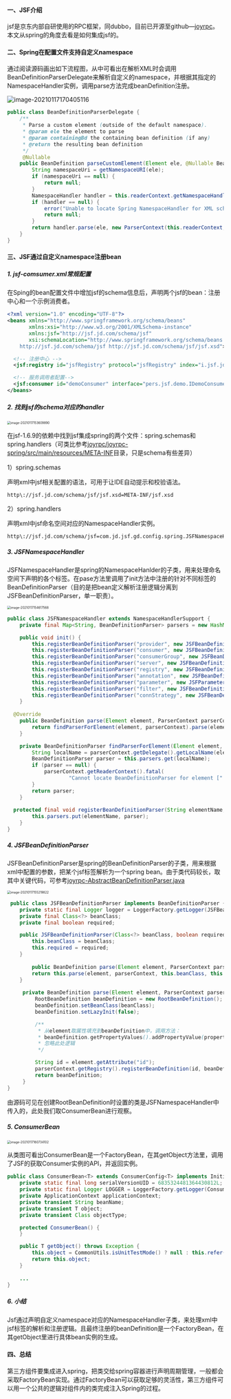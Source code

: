 #### 一、JSF介绍

jsf是京东内部自研使用的RPC框架，同dubbo，目前已开源至github—[joyrpc](https://github.com/joyrpc/joyrpc)。本文从spring的角度去看是如何集成jsf的。

#### 二、Spring在配置文件支持自定义namespace

通过阅读源码画出如下流程图，从中可看出在解析XML时会调用BeanDefinitionParserDelegate来解析自定义的namespace，并根据其指定的NamespaceHandler实例，调用parse方法完成beanDefinition注册。

![image-20210117170405116](../../src/main/resources/picture/image-20210117170405116.png)

```java
public class BeanDefinitionParserDelegate {
	/**
	 * Parse a custom element (outside of the default namespace).
	 * @param ele the element to parse
	 * @param containingBd the containing bean definition (if any)
	 * @return the resulting bean definition
	 */
	 @Nullable
	public BeanDefinition parseCustomElement(Element ele, @Nullable BeanDefinition containingBd) {
		String namespaceUri = getNamespaceURI(ele);
		if (namespaceUri == null) {
			return null;
		}
		NamespaceHandler handler = this.readerContext.getNamespaceHandlerResolver().resolve(namespaceUri);
		if (handler == null) {
			error("Unable to locate Spring NamespaceHandler for XML schema namespace [" + namespaceUri + "]", ele);
			return null;
		}
		return handler.parse(ele, new ParserContext(this.readerContext, this, containingBd));
	}
}  
```



#### 三、JSF通过自定义namespace注册bean

##### 1. jsf-comsumer.xml常规配置

在Sping的bean配置文件中增加jsf的schema信息后，声明两个jsf的bean：注册中心和一个示例消费者。

```xml
<?xml version="1.0" encoding="UTF-8"?>
<beans xmlns="http://www.springframework.org/schema/beans"
	   xmlns:xsi="http://www.w3.org/2001/XMLSchema-instance"
	   xmlns:jsf="http://jsf.jd.com/schema/jsf"
	   xsi:schemaLocation="http://www.springframework.org/schema/beans http://www.springframework.org/schema/beans/spring-beans.xsd
    http://jsf.jd.com/schema/jsf http://jsf.jd.com/schema/jsf/jsf.xsd">

  <!-- 注册中心 -->
  <jsf:registry id="jsfRegistry" protocol="jsfRegistry" index="i.jsf.jd.com" />

  <!-- 服务调用者配置-->
  <jsf:consumer id="demoConsumer" interface="pers.jsf.demo.IDemoConsumer" protocol="jsf" alias="demo" />
</beans>
```

##### 2. 找到jsf的schema对应的handler

<img src="../../src/main/resources/picture/image-20210117153609890.png" alt="image-20210117153609890" style="zoom:50%;" />

在jsf-1.6.9的依赖中找到jsf集成spring的两个文件：spring.schemas和spring.handlers（可类比参考[joyrpc/joyrpc-spring/src/main/resources/META-INF](https://github.com/joyrpc/joyrpc/tree/master/joyrpc-spring/src/main/resources/META-INF)目录，只是schema有些差异）

1）spring.schemas

声明xml中jsf相关配置的语法，可用于让IDE自动提示和校验语法。

```properties
http\://jsf.jd.com/schema/jsf/jsf.xsd=META-INF/jsf.xsd
```

2）spring.handlers

声明xml中jsf命名空间对应的NamespaceHandler实例。

```properties
http\://jsf.jd.com/schema/jsf=com.jd.jsf.gd.config.spring.JSFNamespaceHandler
```

##### 3. JSFNamespaceHandler

JSFNamespaceHandler是spring的NamespaceHanlder的子类，用来处理命名空间下声明的各个标签。在pase方法里调用了init方法中注册的针对不同标签的BeanDefinitionParser（目的是把bean定义解析注册逻辑分离到JSFBeanDefinitionParser，单一职责）。

<img src="../../src/main/resources/picture/image-20210117154617568.png" alt="image-20210117154617568" style="zoom:50%;" />

```java
public class JSFNamespaceHandler extends NamespaceHandlerSupport {
  	private final Map<String, BeanDefinitionParser> parsers = new HashMap<String, BeanDefinitionParser>();

    public void init() {
        this.registerBeanDefinitionParser("provider", new JSFBeanDefinitionParser(ProviderBean.class, true));
        this.registerBeanDefinitionParser("consumer", new JSFBeanDefinitionParser(ConsumerBean.class, true));
        this.registerBeanDefinitionParser("consumerGroup", new JSFBeanDefinitionParser(ConsumerGroupBean.class, true));
        this.registerBeanDefinitionParser("server", new JSFBeanDefinitionParser(ServerBean.class, true));
        this.registerBeanDefinitionParser("registry", new JSFBeanDefinitionParser(RegistryConfig.class, true));
        this.registerBeanDefinitionParser("annotation", new JSFBeanDefinitionParser(AnnotationBean.class, true));
        this.registerBeanDefinitionParser("parameter", new JSFParameterDefinitionParser(ParameterConfig.class));
        this.registerBeanDefinitionParser("filter", new JSFBeanDefinitionParser(FilterBean.class, true));
        this.registerBeanDefinitionParser("connStrategy", new JSFBeanDefinitionParser(ConnStrategyBean.class, true));
    }
	
  @Override
	public BeanDefinition parse(Element element, ParserContext parserContext) {
		return findParserForElement(element, parserContext).parse(element, parserContext);
	}

	private BeanDefinitionParser findParserForElement(Element element, ParserContext parserContext) {
		String localName = parserContext.getDelegate().getLocalName(element);
		BeanDefinitionParser parser = this.parsers.get(localName);
		if (parser == null) {
			parserContext.getReaderContext().fatal(
					"Cannot locate BeanDefinitionParser for element [" + localName + "]", element);
		}
		return parser;
	}
  
  protected final void registerBeanDefinitionParser(String elementName, BeanDefinitionParser parser) {
		this.parsers.put(elementName, parser);
	}
}
```



##### 4. JSFBeanDefinitionParser

JSFBeanDefinitionParser是spring的BeanDefinitionParser的子类，用来根据xml中配置的参数，把某个jsf标签解析为一个spring bean。由于类代码较长，取其中关键代码，可参考[joyrpc-AbstractBeanDefinitionParser.java](https://github.com/joyrpc/joyrpc/blob/master/joyrpc-spring/src/main/java/io/joyrpc/spring/schema/AbstractBeanDefinitionParser.java)

<img src="../../src/main/resources/picture/image-20210117155219822.png" alt="image-20210117155219822" style="zoom:50%;" />

```java
 public class JSFBeanDefinitionParser implements BeanDefinitionParser {
    private static final Logger logger = LoggerFactory.getLogger(JSFBeanDefinitionParser.class);
    private final Class<?> beanClass;
    private final boolean required;

    public JSFBeanDefinitionParser(Class<?> beanClass, boolean required) {
        this.beanClass = beanClass;
        this.required = required;
    }
   
		public BeanDefinition parse(Element element, ParserContext parserContext) {
        return this.parse(element, parserContext, this.beanClass, this.required);
    }
   
     private BeanDefinition parse(Element element, ParserContext parserContext, Class<?> beanClass, boolean requireId) {
         RootBeanDefinition beanDefinition = new RootBeanDefinition();
         beanDefinition.setBeanClass(beanClass);
         beanDefinition.setLazyInit(false);

         /** 
		  *	从element取属性填充到beanDefinition中，调用方法：
		  *	beanDefinition.getPropertyValues().addPropertyValue(property, value);
		  * 忽略此处逻辑
		  */ 

         String id = element.getAttribute("id");
         parserContext.getRegistry().registerBeanDefinition(id, beanDefinition);
         return beanDefinition;
     }
}
```

由源码可见在创建RootBeanDefinition时设置的类是JSFNamespaceHandler中传入的，此处我们取ConsumerBean进行观察。

##### 5. ConsumerBean

<img src="../../src/main/resources/picture/image-20210117160734102.png" alt="image-20210117160734102" style="zoom: 50%;" />

从类图可看出ConsumerBean是一个FactoryBean，在其getObject方法里，调用了JSF的获取Consumer实例的API，并返回实例。

```java
public class ConsumerBean<T> extends ConsumerConfig<T> implements InitializingBean, FactoryBean, ApplicationContextAware, DisposableBean, BeanNameAware {
    private static final long serialVersionUID = 6835324481364430812L;
    private static final Logger LOGGER = LoggerFactory.getLogger(ConsumerBean.class);
    private ApplicationContext applicationContext;
    private transient String beanName;
    private transient T object;
    private transient Class objectType;

    protected ConsumerBean() {
    }

    public T getObject() throws Exception {
        this.object = CommonUtils.isUnitTestMode() ? null : this.refer();
        return this.object;
    }
  
  	...
}
```

##### 6. 小结

Jsf通过声明自定义namespace对应的NamespaceHandler子类，来处理xml中jsf标签的解析和注册逻辑。且最终注册的beanDefinition是一个FactoryBean，在其getObject里进行具体bean实例的生成。

#### 四、总结

第三方组件要集成进入spring，把类交给spring容器进行声明周期管理，一般都会采取FactoryBean实现。通过FactoryBean可以获取足够的灵活性，第三方组件可以用一个公共的逻辑对组件内的类完成注入Spring的过程。